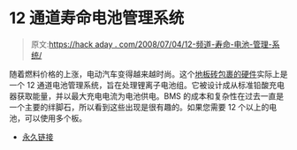 # 12 通道寿命电池管理系统

> 原文:[https://hack aday . com/2008/07/04/12-频道-寿命-电池-管理-系统/](https://hackaday.com/2008/07/04/12-channel-life-battery-management-system/)

随着燃料价格的上涨，电动汽车变得越来越时尚。这个[地板砖包裹的硬件](http://www.endless-sphere.com/forums/viewtopic.php?f=14&t=3345)实际上是一个 12 通道电池管理系统，旨在处理锂离子电池组。它被设计成从标准铅酸充电器获取能量，并以最大充电电流为电池供电。BMS 的成本和复杂性在过去一直是一个主要的绊脚石，所以看到这些出现是很有趣的。如果您需要 12 个以上的电池，可以使用多个板。

*   [永久链接](http://www.endless-sphere.com/forums/viewtopic.php?f=14&t=3345)